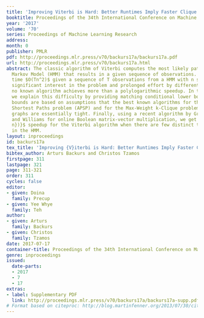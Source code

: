 ```yaml
---
title: 'Improving Viterbi is Hard: Better Runtimes Imply Faster Clique Algorithms'
booktitle: Proceedings of the 34th International Conference on Machine Learning
year: '2017'
volume: '70'
series: Proceedings of Machine Learning Research
address: 
month: 0
publisher: PMLR
pdf: http://proceedings.mlr.press/v70/backurs17a/backurs17a.pdf
url: http://proceedings.mlr.press/v70/backurs17a.html
abstract: The classic algorithm of Viterbi computes the most likely path in a Hidden
  Markov Model (HMM) that results in a given sequence of observations. It runs in
  time $O(Tn^2)$ given a sequence of T observations from a HMM with n states. Despite
  significant interest in the problem and prolonged effort by different communities,
  no known algorithm achieves more than a polylogarithmic speedup. In this paper,
  we explain this difficulty by providing matching conditional lower bounds. Our lower
  bounds are based on assumptions that the best known algorithms for the All-Pairs
  Shortest Paths problem (APSP) and for the Max-Weight k-Clique problem in edge-weighted
  graphs are essentially tight. Finally, using a recent algorithm by Green Larsen
  and Williams for online Boolean matrix-vector multiplication, we get a $2^{\Omega(\sqrt{\log
  n})}$ speedup for the Viterbi algorithm when there are few distinct transition probabilities
  in the HMM.
layout: inproceedings
id: backurs17a
tex_title: 'Improving {V}iterbi is Hard: Better Runtimes Imply Faster Clique Algorithms'
bibtex_author: Arturs Backurs and Christos Tzamos
firstpage: 311
lastpage: 321
page: 311-321
order: 311
cycles: false
editor:
- given: Doina
  family: Precup
- given: Yee Whye
  family: Teh
author:
- given: Arturs
  family: Backurs
- given: Christos
  family: Tzamos
date: 2017-07-17
container-title: Proceedings of the 34th International Conference on Machine Learning
genre: inproceedings
issued:
  date-parts:
  - 2017
  - 7
  - 17
extras:
- label: Supplementary PDF
  link: http://proceedings.mlr.press/v70/backurs17a/backurs17a-supp.pdf
# Format based on citeproc: http://blog.martinfenner.org/2013/07/30/citeproc-yaml-for-bibliographies/
---
```

